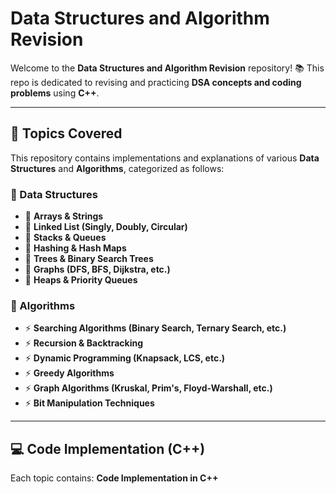 # Data Structures and Algorithm Revision

Welcome to the **Data Structures and Algorithm Revision** repository! 📚 This repo is dedicated to revising and practicing **DSA concepts and coding problems** using **C++**.

---

## 📂 Topics Covered

This repository contains implementations and explanations of various **Data Structures** and **Algorithms**, categorized as follows:

### 🔹 Data Structures
- 📌 **Arrays & Strings**
- 📌 **Linked List (Singly, Doubly, Circular)**
- 📌 **Stacks & Queues**
- 📌 **Hashing & Hash Maps**
- 📌 **Trees & Binary Search Trees**
- 📌 **Graphs (DFS, BFS, Dijkstra, etc.)**
- 📌 **Heaps & Priority Queues**

### 🔹 Algorithms
- ⚡ **Searching Algorithms (Binary Search, Ternary Search, etc.)**
- ⚡ **Recursion & Backtracking**
- ⚡ **Dynamic Programming (Knapsack, LCS, etc.)**
- ⚡ **Greedy Algorithms**
- ⚡ **Graph Algorithms (Kruskal, Prim's, Floyd-Warshall, etc.)**
- ⚡ **Bit Manipulation Techniques**

---

## 💻 Code Implementation (C++)
Each topic contains:
**Code Implementation in C++**  



